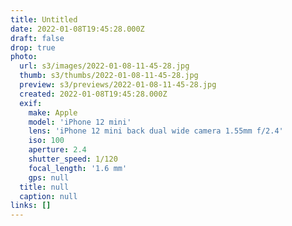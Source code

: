 ```yaml
---
title: Untitled
date: 2022-01-08T19:45:28.000Z
draft: false
drop: true
photo:
  url: s3/images/2022-01-08-11-45-28.jpg
  thumb: s3/thumbs/2022-01-08-11-45-28.jpg
  preview: s3/previews/2022-01-08-11-45-28.jpg
  created: 2022-01-08T19:45:28.000Z
  exif:
    make: Apple
    model: 'iPhone 12 mini'
    lens: 'iPhone 12 mini back dual wide camera 1.55mm f/2.4'
    iso: 100
    aperture: 2.4
    shutter_speed: 1/120
    focal_length: '1.6 mm'
    gps: null
  title: null
  caption: null
links: []
---
```

